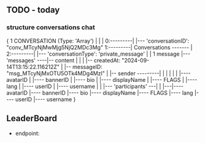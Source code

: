 ## TODO - today

### structure conversations chat

{
									1 CONVERSATION (Type: 'Array')
									   |
									   |
									   |
	0:---------|                       |--- 'conversationID': "conv_MTcyNjMwMjg5NjQ2MDc3Mg"
	1:---------| Conversations ------- |
	2:---------|                       |--- 'conversationType': 'private_message'
	                                   |
									   |                  1 message
									   |--- 'messages' ----|-- content
								       |                   |
								       |                   |-- createdAt: "2024-09-14T13:15:22.116212Z"
								       |                   |-- messageID: "msg_MTcyNjMxOTU5OTk4MDg4MzI"
								       |                   |-- sender ---------|
								       |				                       |
								       |									   |
								       |									   |---- avatarID
								       |									   |---- bannerID
								       |									   |---- bio
								       |									   |---- displayName
								       |									   |---- FLAGS
								       |									   |---- lang
								       |									   |---- userID
								       |									   |---- username
									   |
									   |
									   |--- 'participants' ---|
									                          |
															  |---|---- avatarID
								        						  |---- bannerID
								        					      |---- bio
								        					      |---- displayName
								        					      |---- FLAGS
								        						  |---- lang
								        						  |---- userID
								        						  |---- username
}




## LeaderBoard

- endpoint:
